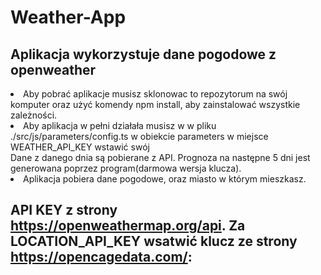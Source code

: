 # Weather-App

## Aplikacja wykorzystuje dane pogodowe z openweather

<li>Aby pobrać aplikacje musisz sklonowac to repozytorum na swój komputer oraz użyć komendy npm install, aby zainstalować wszystkie zależności.</li>
<li>Aby aplikacja w pełni działała musisz w w pliku ./src/js/parameters/config.ts w obiekcie parameters w miejsce WEATHER_API_KEY wstawić swój</li>
<li<li>Dane z danego dnia są pobierane z API. Prognoza na następne 5 dni jest generowana poprzez program(darmowa wersja klucza).
<li/>Aplikacja pobiera dane pogodowe, oraz miasto w którym mieszkasz.</li>

## API KEY z strony https://openweathermap.org/api. Za LOCATION_API_KEY wsatwić klucz ze strony https://opencagedata.com/:






